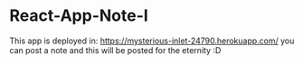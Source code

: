 # React-App-Note-I
 
This app is deployed in: https://mysterious-inlet-24790.herokuapp.com/ 
you can post a note and this will be posted for the eternity :D
